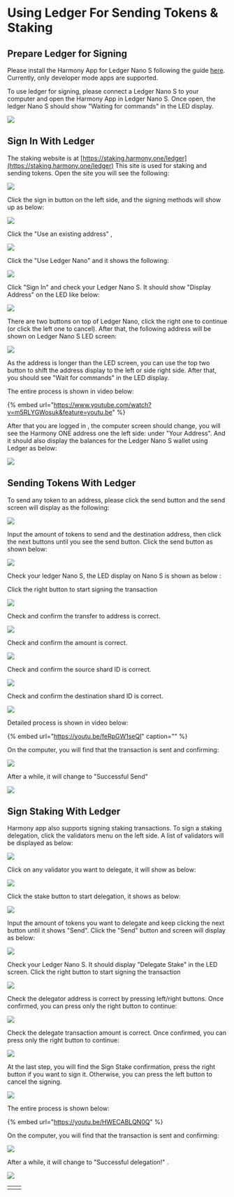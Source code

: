# Using Ledger For Sending Tokens & Staking

## Prepare Ledger for Signing

Please install the Harmony App for Ledger Nano S following the guide [here](https://docs.harmony.one/home/api/math-wallet/ledger-nano-s/install-harmony-app-for-ledger-nano-s).  Currently, only developer mode apps are supported.

To use ledger for signing,  please connect a Ledger Nano S to your computer and open the Harmony App in Ledger Nano S. Once open,  the ledger Nano S should show "Waiting for commands" in the LED display.

![](../.gitbook/assets/11.png)

## Sign In With Ledger 

The staking website is at [https://staking.harmony.one/ledger](https://staking.harmony.one/ledger)  This site is used for staking and sending tokens.  Open the site you will see the following: 

![](../.gitbook/assets/screen-shot-2019-12-13-at-12.13.03-pm.png)

Click the sign in button on the left side, and the signing methods will show up as below: 

![](../.gitbook/assets/screen-shot-2019-12-13-at-12.13.21-pm%20%282%29.png)

Click the "Use an existing address" ,

![](../.gitbook/assets/screen-shot-2019-12-13-at-1.10.13-pm.png)



Click the "Use Ledger Nano" and it shows the following:

![](../.gitbook/assets/screen-shot-2019-12-13-at-1.35.13-pm.png)



Click "Sign In" and check your Ledger Nano S.  It should show "Display Address" on the LED like below:

![](https://blobscdn.gitbook.com/v0/b/gitbook-28427.appspot.com/o/assets%2F-LlYdMT-Wp5uYwcF_tMW%2F-Lp17W8qGssyWUeQC8Hm%2F-Lp1QqkoLZa7pg6QMFeO%2F1assets_-LlYdMT-Wp5uYwcF_tMW.jpg?alt=media&token=32fe24fd-f99c-48d3-84a6-48e1e3664fc6)

There are two buttons on top of Ledger Nano, click the right one to continue \(or click the left one to cancel\). After that, the following address will be shown on Ledger Nano S LED screen:‌

![](https://blobscdn.gitbook.com/v0/b/gitbook-28427.appspot.com/o/assets%2F-LlYdMT-Wp5uYwcF_tMW%2F-Lp17W8qGssyWUeQC8Hm%2F-Lp1QtQgDJ6cR36TkYqq%2F2.jpg?alt=media&token=3c767945-33b3-432f-a959-faaba7f3d010)

As the address is longer than the LED screen, you can use the top two button to shift the address display to the left or side right side.  After that, you should see "Wait for commands" in the LED display. 

The entire process is shown in video below:

{% embed url="https://www.youtube.com/watch?v=m5RLYGWosuk&feature=youtu.be" %}

After that you are logged in , the computer screen should change, you will see the Harmony ONE address one the left side: under "Your Address". And it should also display the balances for the Ledger Nano S wallet using Ledger as below: 

![](../.gitbook/assets/screen-shot-2019-12-13-at-1.37.48-pm.png)

## Sending Tokens With Ledger 

To send any token to an address, please click the send button and the send screen will display as the following:

![](../.gitbook/assets/screen-shot-2019-12-13-at-1.48.03-pm.png)

Input the amount of tokens to send and the destination address, then click the next buttons until you see the send button. Click the send button as shown below: 

![](../.gitbook/assets/screen-shot-2019-12-13-at-1.50.27-pm.png)

Check your ledger Nano S, the LED display on Nano S is shown as below :‌

Click the right button to start signing the transaction

![](https://blobscdn.gitbook.com/v0/b/gitbook-28427.appspot.com/o/assets%2F-LlYdMT-Wp5uYwcF_tMW%2F-Lp1RBqYpGIEBEHFW8oF%2F-Lp1fC7Z1fvYt5C5Rjal%2F1.jpg?alt=media&token=82958d36-4e76-4f8a-96b0-242b5facaea8)

Check and confirm the transfer to address is correct.

![](https://blobscdn.gitbook.com/v0/b/gitbook-28427.appspot.com/o/assets%2F-LlYdMT-Wp5uYwcF_tMW%2F-Lo6dy17b06JV4uSf0x9%2F-Lo6eqqLsb2bDwiMQ2rI%2F3.jpg?alt=media&token=bc38b856-e854-4c5d-97c9-a4e4b7dd3430)

Check and confirm the amount is correct.

![](https://blobscdn.gitbook.com/v0/b/gitbook-28427.appspot.com/o/assets%2F-LlYdMT-Wp5uYwcF_tMW%2F-Lo6dy17b06JV4uSf0x9%2F-Lo6esS-QaHgW53hL09S%2F4.jpg?alt=media&token=ee9e5941-3b23-4d23-8395-4313c7bf2986)

Check and confirm the source shard ID is correct.

![](https://blobscdn.gitbook.com/v0/b/gitbook-28427.appspot.com/o/assets%2F-LlYdMT-Wp5uYwcF_tMW%2F-Lo6dy17b06JV4uSf0x9%2F-Lo6ewoJRmrEgmFneCVn%2F5.jpg?alt=media&token=691a919a-c841-4d41-bfe9-a3d658ab2e9e)

Check and confirm the destination shard ID is correct.

![](https://blobscdn.gitbook.com/v0/b/gitbook-28427.appspot.com/o/assets%2F-LlYdMT-Wp5uYwcF_tMW%2F-Lo6dy17b06JV4uSf0x9%2F-Lo6eyZo-Z2Dia94jFx3%2F6.jpg?alt=media&token=1da33a34-7a21-4572-8b36-f93e90563a73)

Detailed process is shown in video below:

{% embed url="https://youtu.be/feRpGW1seQI" caption="" %}



On the computer, you will find that the transaction is sent and confirming: 

![](../.gitbook/assets/screen-shot-2019-12-13-at-1.52.32-pm.png)

After a while, it will change to "Successful Send" 

![](../.gitbook/assets/screen-shot-2019-12-13-at-1.53.30-pm.png)

## Sign Staking With Ledger 

Harmony app also supports signing staking transactions. To sign a staking delegation,  click the validators menu on the left side. A list of validators will be displayed as below:  

![](../.gitbook/assets/screen-shot-2019-12-13-at-2.04.49-pm.png)

Click on any validator you want to delegate, it will show as below: 

![](../.gitbook/assets/screen-shot-2019-12-13-at-2.05.19-pm.png)

Click the stake button to start delegation, it shows as below: 

![](../.gitbook/assets/screen-shot-2019-12-13-at-2.05.53-pm.png)

Input the amount of tokens you want to delegate and keep clicking the next button until it shows "Send". Click the "Send" button and screen will display as below: 

![](../.gitbook/assets/screen-shot-2019-12-13-at-2.07.00-pm.png)

Check your Ledger Nano S. It should display "Delegate Stake" in the LED screen. Click the right button to start signing the transaction

![](../.gitbook/assets/img_4188.jpeg)

Check the delegator address is correct by pressing left/right buttons. Once confirmed, you can press only the right button to continue: 

![](../.gitbook/assets/img_4192.jpeg)

Check the delegate transaction amount is correct. Once confirmed, you can press only the right button to continue: 

![](../.gitbook/assets/img_4194.jpeg)

At the last step, you will find the Sign Stake confirmation, press the right button if you want to sign it. Otherwise, you can press the left button to cancel the signing. 

![](../.gitbook/assets/img_4196.jpeg)

The entire process is shown below:

{% embed url="https://youtu.be/HWECABLQN0Q" %}

On the computer, you will find that the transaction is sent and confirming:

![](../.gitbook/assets/screen-shot-2019-12-13-at-2.09.50-pm.png)

After a while, it will change to "Successful delegation!" .

![](../.gitbook/assets/screen-shot-2019-12-13-at-2.13.08-pm.png)

|  |  |
| :--- | :--- |
|  |  |



